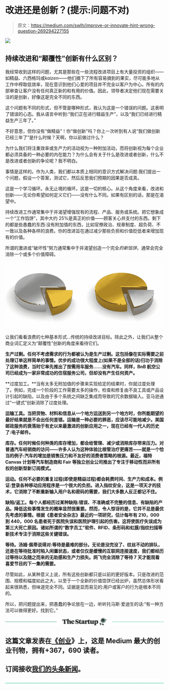 # 改进还是创新？(提示:问题不对)

> 原文：<https://medium.com/swlh/improve-or-innovate-hint-wrong-question-269294227155>

![](img/3307544638eee4844ea5964fa4870d69.png)

## 持续改进和“颠覆性”创新有什么区别？

我经常收到这样的问题，尤其是那些在一些流程改进项目上有大量投资的组织——如精益、六西格玛或*kaizen*——他们摘下了所有容易摘到的果实，尽可能多地从工作中榨取低效率，现在意识到他们心爱的项目并不完全以客户为中心。所有的内部审查让客户没有任何真正新的和有用的价值。因此，领导者决定他们现在需要关注的是创新，好像这是完全不同的东西。

这个问题有不同的形式，但不管是哪种形式，我认为这是一个错误的问题。这表明了错误的心态。我从语言中听到:“我们正在进行精益生产”，以及“我们已经进行精益生产三年了。”

不好意思，但你没有“做精益”！你“做创新”吗？你上一次听到有人说“我们做创新已经三年了”是什么时候？天啊，你以前做过什么？

为什么我们将注重效率或生产力的活动视为一种附加活动，而将创新视为每个企业都必须具备的一种必要的内在能力？为什么会有关于什么是改进或者创新，什么不是改进或者创新的争论呢？我不明白。

事情是这样的。作为人类，我们都以本质上相同的意识方式解决问题:我们提出一个问题，假设一个答案，测试它，然后反思我们预期的因果是否成真。

这是一个学习循环。永无止境的循环。这是一切的核心。从这个角度来看，改进和创新——无论你希望如何定义它们——没有什么不同。如果有区别的话，那是在渴望中。

持续改进工作通常集中于并渴望增强现有的流程、产品、服务或系统。把它想象成一个“工作馅饼”，其中大约 25%是真正的价值——顾客关心并支付的东西。剩下的都是些愚蠢的东西:没有附加值的东西，比如官僚政治、规章制度、超负荷、不一致以及各种各样的浪费。你的改进旨在通过减少那些负担和价值贬低者来增加现有的价值。

所谓的激进或“破坏性”努力通常集中于并渴望创造一个完全*的新馅饼*，通常会完全消除一个或多个价值障碍。

![](img/d34a612fddadb62dd49bd553217da7a8.png)

让我们看看浪费的七种基本形式…传统的持续改进目标。除此之外，让我们从整个商业词汇定义为“颠覆性”创新的角度来看待它们。

**生产过剩。任何不考虑需求的行为都被认为是生产过剩。这包括像在实际需要之前处理订单这样简单的事情。优步的成功很大程度上(如果不是全部的话)归功于消除了这种浪费，当时它率先推出了按需用车服务……没有汽车。同样，BnB 航空公司已经成为一家非常成功的住宿服务公司，但却没有产生任何资产。**

**过度加工。**当有太多无附加值的步骤来实现给定的结果时，你就过度处理了。例如，完成一个阶段的工作需要太多的操作，检查和修复由不良工具或产品设计引起的缺陷，以及由于多个系统之间缺乏集成而导致的冗余数据输入。亚马逊通过“一键式”创新消除了过度处理。

**运输工具。当把货物、材料和信息从一个地方运送到另一个地方时，你所能期望的最好结果就是不会出任何差错。运输是一种必要的罪恶，应该尽可能地减少。美国邮政服务的衰落始于有史以来最激进的创新应用之一，现在已经有一代人的历史了:电子邮件。**

**库存。任何时候任何种类的库存增加，都会给管理、减少或消除库存带来压力。对普通汽车经销商的访问——许多人认为这种体验比根管治疗更痛苦——就是一个恰当的例子:汽车的增加是销售压力和不友好的消费者策略的根源。最近，福特 Canvas 计划等汽车制造商和 Fair 等独立创业公司推出了专注于移动性而非所有权的创新型新订阅模式。**

**运动。任何不必要的重复过程(即使是精益过程)都会耗费时间、生产力和成本。例证:登录各种移动应用程序是一个很大的负担。进入指纹安全，这是一项天才的技术，它消除了不断重新输入用户名和密码的需要，我们大多数人反正都记不住。**

**缺陷/返工。每个人都经历过某种缺陷:错误、不准确或不完整的信息、有缺陷的产品。降低这些事情发生的概率显然很重要。然而，令人惊讶的是，它并不总是最优先考虑的事情。根据《患者安全杂志》最近的一项研究，估计每年有 210，000 到 440，000 名患者死于医院失误和医院护理引起的伤害。这将使医疗失误成为第三大死亡原因。诸如所谓的“数字员工”软件、RFID、条形码和虹膜/指纹扫描等新技术专注于消除这些关键错误。**

**等待。汤姆·佩蒂说得对:等待是最难的部分。无论是没完没了、纹丝不动的排队，还是在等待批准时陷入闲置状态，或者仅仅是缓慢的互联网连接速度，我们都经历过等待以及随之而来的无助感和生产力损失。网飞完全消除了等待 7 天才能观看喜爱节目的下一集的需要。**

尽管如此，从某种意义上说，所有这些创新都只是以前的更好版本。只是改进的范围、规模和幅度如此之大，以至于一个全新的价值馅饼已经出炉，虽然总体形状看起来很熟悉，但味道完全不同。证据是显而易见的:用户或客户的行为是根本不同的。

所以，把问题提出来，把愚蠢的争论放在一边，听听托马斯·爱迪生的话:“有一种方法可以做得更好。找到它。”

[![](img/308a8d84fb9b2fab43d66c117fcc4bb4.png)](https://medium.com/swlh)

## 这篇文章发表在[《创业](https://medium.com/swlh)》上，这是 Medium 最大的创业刊物，拥有+367，690 读者。

## 订阅接收[我们的头条新闻](http://growthsupply.com/the-startup-newsletter/)。

[![](img/b0164736ea17a63403e660de5dedf91a.png)](https://medium.com/swlh)